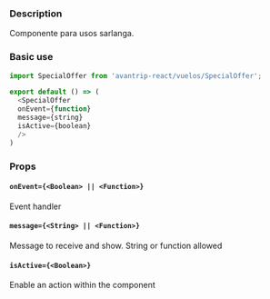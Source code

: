 ### Description
Componente para usos sarlanga.

### Basic use

```javascript
import SpecialOffer from 'avantrip-react/vuelos/SpecialOffer';

export default () => (
  <SpecialOffer
  onEvent={function}
  message={string}
  isActive={boolean}
  />
)
```


### Props

#### `onEvent={<Boolean> || <Function>}`
Event handler

#### `message={<String> || <Function>}`
Message to receive and show. String or function allowed


#### `isActive={<Boolean>}`
Enable an action within the component
